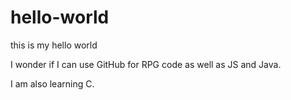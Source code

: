 # hello-world
this is my hello world

I wonder if I can use GitHub for RPG code as well as JS and Java.

I am also learning C.
